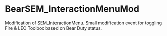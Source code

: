 # BearSEM_InteractionMenuMod
Modification of SEM_InteractionMenu. Small modification event for toggling Fire &amp; LEO Toolbox based on Bear Duty status.
